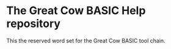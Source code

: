 # The Great Cow BASIC Help repository

This the reserved word set for the Great Cow BASIC tool chain.

